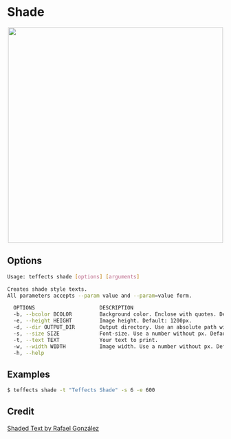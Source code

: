 # Shade

<p align="center">
<img width="500" src="https://raw.githubusercontent.com/shinokada/teffects/main/images/shade.png" />
</p>

## Options

```sh
Usage: teffects shade [options] [arguments]

Creates shade style texts.
All parameters accepts --param value and --param=value form.

  OPTIONS                     DESCRIPTION
  -b, --bcolor BCOLOR         Background color. Enclose with quotes. Default: #ffed94
  -e, --height HEIGHT         Image height. Default: 1200px.
  -d, --dir OUTPUT_DIR        Output directory. Use an absolute path without a trailing slash. Default: /Users/shinichiokada/Bash_Projects/Teffects/teffects/outputs
  -s, --size SIZE             Font-size. Use a number without px. Default: 120px Unit: vw
  -t, --text TEXT             Your text to print.
  -w, --width WIDTH           Image width. Use a number without px. Default: 1600px.
  -h, --help
```

## Examples

```sh
$ teffects shade -t "Teffects Shade" -s 6 -e 600 
```

## Credit

[Shaded Text by Rafael González](https://codepen.io/rgg/pen/ozLzbz/)
